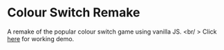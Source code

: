 # Colour Switch Remake
A remake of the popular colour switch game using vanilla JS. <br/ >
Click [here](https://dammit24.github.io/DELTA-Task-2/) for working demo.
